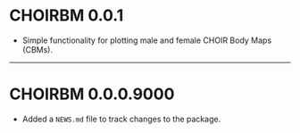 # CHOIRBM 0.0.1

* Simple functionality for plotting male and female CHOIR Body Maps (CBMs).

---

# CHOIRBM 0.0.0.9000

* Added a `NEWS.md` file to track changes to the package.
